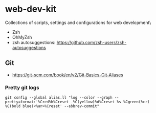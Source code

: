 # web-dev-kit
Collections of scripts, settings and configurations for web development\

- Zsh
- OhMyZsh
- zsh autosuggestions: https://github.com/zsh-users/zsh-autosuggestions

## Git
- https://git-scm.com/book/en/v2/Git-Basics-Git-Aliases

### Pretty git logs
```
git config --global alias.ll "log --color --graph --pretty=format:'%Cred%h%Creset -%C(yellow)%d%Creset %s %Cgreen(%cr) %C(bold blue)<%an>%Creset' --abbrev-commit"
```
